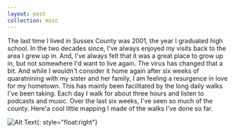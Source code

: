 ```yaml
---
layout: post
collection: misc
---
```


The last time I lived in Sussex County was 2001, the year I graduated high school.  In the two decades since, I've always enjoyed my visits back to the area I grew up in.  And, I've always felt that it was a great place to grow up in, but not somewhere I'd want to live again.  The virus has changed that a bit.  And while I wouldn't consider it home again after six weeks of quaratnining with my sister and her family, I am feeling a resurgence in love for my hometown.  This has mainly been facilitated by the long daily walks I've been taking.  Each day I walk for about three hours and listen to podcasts and music.  Over the last six weeks, I've seen so much of the county.  Here'a cool little mapping I made of the walks I've done so far.

![Alt Text](https://media.giphy.com/media/VG7zRftUQgHfSHiQ79/giphy.gif#center){: style="float:right"}
